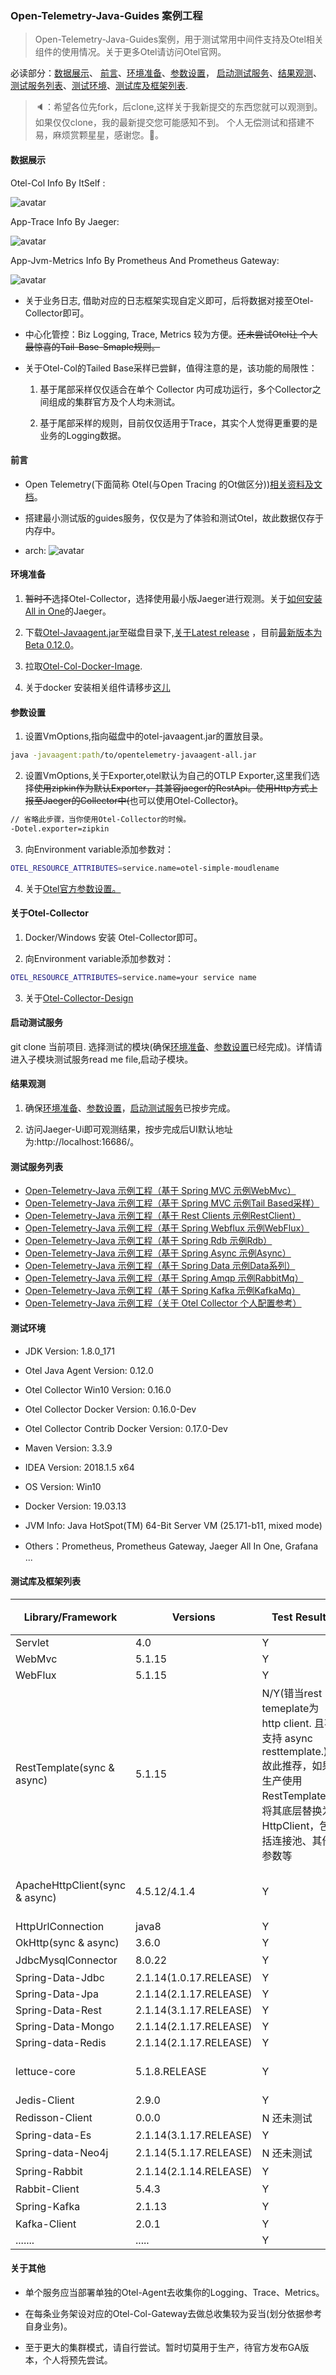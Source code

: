 ### Open-Telemetry-Java-Guides 案例工程

> Open-Telemetry-Java-Guides案例，用于测试常用中间件支持及Otel相关组件的使用情况。关于更多Otel请访问Otel官网。

必读部分：[数据展示](#数据展示)、 [前言](#前言)、[环境准备](#环境准备)、[参数设置](#参数设置)，
[启动测试服务](#启动测试服务)、[结果观测](#结果观测)、[测试服务列表](#测试服务列表)、[测试环境](#测试环境)、[测试库及框架列表](#测试库及框架列表).

> 🔈：希望各位先fork，后clone,这样关于我新提交的东西您就可以观测到。如果仅仅clone，我的最新提交您可能感知不到。
个人无偿测试和搭建不易，麻烦赏颗星星，感谢您。🙇‍。

#### 数据展示

Otel-Col Info By ItSelf :

![avatar](image/otel-col-spans-metrics.png)

App-Trace Info By Jaeger:

![avatar](image/jaeger-trace.png)

App-Jvm-Metrics Info By Prometheus And Prometheus Gateway:

![avatar](image/app-jvm-metrics.png)

- 关于业务日志, 借助对应的日志框架实现自定义即可，后将数据对接至Otel-Collector即可。

- 中心化管控：Biz Logging, Trace, Metrics 较为方便。~~还未尝试Otel让 个人 最惊喜的Tail-Base-Smaple规则。~~

- 关于Otel-Col的Tailed Base采样已尝鲜，值得注意的是，该功能的局限性：
    
    1. 基于尾部采样仅仅适合在单个 Collector 内可成功运行，多个Collector之间组成的集群官方及个人均未测试。
    
    1. 基于尾部采样的规则，目前仅仅适用于Trace，其实个人觉得更重要的是业务的Logging数据。

#### 前言 

- Open Telemetry(下面简称 Otel(与Open Tracing 的Ot做区分))[相关资料及文档](https://opentelemetry.io/docs/java/getting_started/)。

- 搭建最小测试版的guides服务，仅仅是为了体验和测试Otel，故此数据仅存于内存中。

- arch: ![avatar](image/otel-guides-arch.png)

#### 环境准备

1. ~~暂时不~~选择Otel-Collector，选择使用最小版Jaeger进行观测。关于[如何安装All in One](https://www.jaegertracing.io/docs/1.16/getting-started/)的Jaeger。

2. 下载[Otel-Javaagent.jar](https://github.com/open-telemetry/opentelemetry-java-instrumentation/releases/download/v0.12.0/opentelemetry-javaagent-all.jar)至磁盘目录下,[关于Latest release](https://github.com/open-telemetry/opentelemetry-java-instrumentation/releases) ，目前[最新版本为Beta 0.12.0](https://github.com/open-telemetry/opentelemetry-java-instrumentation/releases/tag/v0.12.0)。

3. 拉取[Otel-Col-Docker-Image](https://hub.docker.com/search?q=otel&type=image).

4. 关于docker 安装相关组件请移步[这儿](https://github.com/chenmudu/open-telemetry-java-guides/tree/master/config/others.properties)

#### 参数设置

1. 设置VmOptions,指向磁盘中的otel-javaagent.jar的置放目录。
```sh
java -javaagent:path/to/opentelemetry-javaagent-all.jar
```
2. 设置VmOptions,关于Exporter,otel默认为自己的OTLP Exporter,这里我们选择~~使用zipkin作为默认Exporter，其兼容jaeger的RestApi。使用Http方式上报至Jaeger的Collector中(~~也可以使用Otel-Collector~~)~~。
```sh
// 省略此步骤，当你使用Otel-Collector的时候。
-Dotel.exporter=zipkin
```
3. 向Environment variable添加参数对：
```sh
OTEL_RESOURCE_ATTRIBUTES=service.name=otel-simple-moudlename
```

4. 关于[Otel官方参数设置。](https://github.com/open-telemetry/opentelemetry-java-instrumentation#getting-started)

#### 关于Otel-Collector

1. Docker/Windows 安装 Otel-Collector即可。

2. 向Environment variable添加参数对：
```sh
OTEL_RESOURCE_ATTRIBUTES=service.name=your service name
```
3. 关于[Otel-Collector-Design](https://github.com/open-telemetry/opentelemetry-collector/blob/master/docs/design.md)

#### 启动测试服务

 git clone 当前项目. 选择测试的模块(确保[环境准备](#环境准备)、[参数设置](#参数设置)已经完成)。详情请进入子模块测试服务read me file,启动子模块。
 
#### 结果观测

1. 确保[环境准备](#环境准备)、[参数设置](#参数设置)，[启动测试服务](#启动测试服务)已按步完成。

2. 访问Jaeger-Ui即可观测结果，按步完成后UI默认地址为:http://localhost:16686/。


#### 测试服务列表

* [Open-Telemetry-Java 示例工程（基于 Spring   MVC 示例WebMvc）](otel-simple-webmvc)
* [Open-Telemetry-Java 示例工程（基于 Spring   MVC 示例Tail Based采样）](otel-simple-tailbase)
* [Open-Telemetry-Java 示例工程（基于 Rest Clients 示例RestClient）](otel-simple-restclient)
* [Open-Telemetry-Java 示例工程（基于 Spring Webflux 示例WebFlux）](otel-simple-webflux)
* [Open-Telemetry-Java 示例工程（基于 Spring Rdb 示例Rdb）](otel-simple-rdb)
* [Open-Telemetry-Java 示例工程（基于 Spring Async 示例Async）](otel-simple-async)
* [Open-Telemetry-Java 示例工程（基于 Spring Data 示例Data系列）](otel-simple-spring-data)
* [Open-Telemetry-Java 示例工程（基于 Spring Amqp 示例RabbitMq）](otel-simple-rabbit)
* [Open-Telemetry-Java 示例工程（基于 Spring Kafka 示例KafkaMq）](otel-simple-kafka)
* [Open-Telemetry-Java 示例工程（关于 Otel Collector 个人配置参考）](https://github.com/chenmudu/open-telemetry-java-guides/tree/master/config/otel-col-config.yaml)

#### 测试环境

- JDK Version: 1.8.0_171

- Otel Java Agent Version: 0.12.0

- Otel Collector Win10 Version: 0.16.0

- Otel Collector Docker Version: 0.16.0-Dev

- Otel Collector Contrib Docker Version: 0.17.0-Dev

- Maven Version: 3.3.9

- IDEA Version: 2018.1.5 x64

- OS Version: Win10

- Docker Version: 19.03.13

- JVM Info: Java HotSpot(TM) 64-Bit Server VM (25.171-b11, mixed mode)

- Others：Prometheus, Prometheus Gateway, Jaeger All In One, Grafana ...

#### 测试库及框架列表

| Library/Framework         | Versions                       |Test Result               |官方最低版本支持   |
|---------------------------|--------------------------------|--------------------------|-----------------|
| Servlet                   | 4.0                            |Y                         |      2.2+       |
| WebMvc                    | 5.1.15                         |Y                         |      3.1+       |
| WebFlux                   | 5.1.15                         |Y                         |      5.0+       |
| RestTemplate(sync & async)| 5.1.15                         |N/Y(错当rest temeplate为http client. 且不支持 async resttemplate.)故此推荐，如果生产使用RestTemplate，将其底层替换为HttpClient，包括连接池、其他参数等| 官方无支持|
| ApacheHttpClient(sync & async)  | 4.5.12/4.1.4             |Y                         |      2.0+/1.9+ (not including 2.x yet)|
| HttpUrlConnection         | java8                          |Y                         |      Java 7+    |
| OkHttp(sync & async)      | 3.6.0                          |Y                         |      3.0+       |
| JdbcMysqlConnector        | 8.0.22                         |Y                         |      无         |
| Spring-Data-Jdbc          | 2.1.14(1.0.17.RELEASE)         |Y                         |      1.8+       |
| Spring-Data-Jpa           | 2.1.14(2.1.17.RELEASE)         |Y                         |      1.8+       |
| Spring-Data-Rest          | 2.1.14(3.1.17.RELEASE)         |Y                         |      1.8+       |
| Spring-Data-Mongo         | 2.1.14(2.1.17.RELEASE)         |Y                         |      1.8+       |
| Spring-data-Redis         | 2.1.14(2.1.17.RELEASE)         |Y                         |      1.8+       |
| lettuce-core              | 5.1.8.RELEASE                  |Y                         |      4.0+ (not including 6.x yet)      |
| Jedis-Client              | 2.9.0                          |Y                         |      1.4+       |
| Redisson-Client           | 0.0.0                          |N 还未测试                  |      3.0+      |
| Spring-data-Es            | 2.1.14(3.1.17.RELEASE)         |Y                         |      1.8+       |
| Spring-data-Neo4j         | 2.1.14(5.1.17.RELEASE)         |N 还未测试                  |      1.8+       |
| Spring-Rabbit             | 2.1.14(2.1.14.RELEASE)         |Y                         |      无         |
| Rabbit-Client             | 5.4.3                          |Y                         |      2.7+       |
| Spring-Kafka              | 2.1.13                         |Y                         |      无         |
| Kafka-Client              | 2.0.1                          |Y                         |      0.11+      |
| .......                   | .....                          |Y                         | |

#### 关于其他

- 单个服务应当部署单独的Otel-Agent去收集你的Logging、Trace、Metrics。

- 在每条业务架设对应的Otel-Col-Gateway去做总收集较为妥当(划分依据参考自身业务)。

- 至于更大的集群模式，请自行尝试。暂时切莫用于生产，待官方发布GA版本，个人将预先尝试。